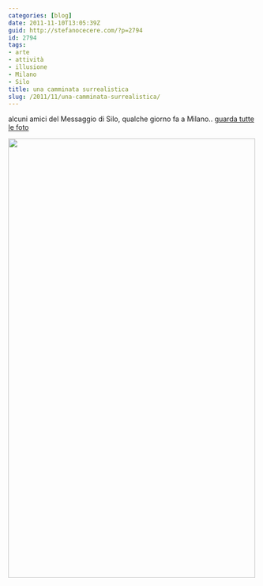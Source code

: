 ```yaml
---
categories: [blog]
date: 2011-11-10T13:05:39Z
guid: http://stefanocecere.com/?p=2794
id: 2794
tags:
- arte
- attività
- illusione
- Milano
- Silo
title: una camminata surrealistica
slug: /2011/11/una-camminata-surrealistica/
---
```


alcuni amici del Messaggio di Silo, qualche giorno fa a Milano.. [guarda tutte le foto](https://picasaweb.google.com/108573374245640958592/MessaggioSiSIloCamminataSurrealista)

<img class="aligncenter size-full wp-image-2795" title="silo-illusione" src="http://stefanocecere.com/wp-content/uploads/sites/3/2011/11/silo-illusione.jpg" alt="" width="500" height="888" srcset="http://stefanocecere.com/wp-content/uploads/sites/3/2011/11/silo-illusione.jpg 500w, http://stefanocecere.com/wp-content/uploads/sites/3/2011/11/silo-illusione-169x300.jpg 169w" sizes="(max-width: 500px) 100vw, 500px" />